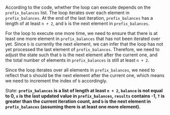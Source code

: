 According to the code, whether the loop can execute depends on the `prefix_balances` list. The loop iterates over each element in `prefix_balances`. At the end of the last iteration, `prefix_balances` has a length of at least `n + 2`, and `b` is the next element in `prefix_balances`. 

For the loop to execute one more time, we need to ensure that there is at least one more element in `prefix_balances` that has not been iterated over yet. Since `b` is currently the next element, we can infer that the loop has not yet processed the last element of `prefix_balances`. Therefore, we need to adjust the state such that `b` is the next element after the current one, and the total number of elements in `prefix_balances` is still at least `n + 2`.

Since the loop iterates over all elements in `prefix_balances`, we need to reflect that `b` should be the next element after the current one, which means we need to increment the index of `b` accordingly. 

State: **`prefix_balances` is a list of length at least `n + 2`, `balance` is not equal to 0, `x` is the last updated value in `prefix_balances`, `results` contains -1, `T` is greater than the current iteration count, and `b` is the next element in `prefix_balances` (assuming there is at least one more element).**